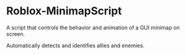 # Roblox-MinimapScript

A script that controls the behavior and animation of a GUI minimap on screen.

Automatically detects and identifies allies and enemies.